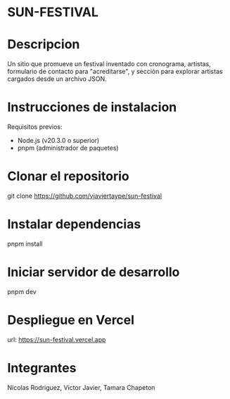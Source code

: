 # SUN-FESTIVAL 

# Descripcion
Un sitio que promueve un festival inventado con cronograma,  artistas, formulario de contacto para "acreditarse", y sección para explorar artistas cargados desde un archivo JSON.

# Instrucciones de instalacion

Requisitos previos:
- Node.js (v20.3.0 o superior)
- pnpm (administrador de paquetes)

# Clonar el repositorio
git clone https://github.com/vjaviertaype/sun-festival

# Instalar dependencias
pnpm install

# Iniciar servidor de desarrollo
pnpm dev

# Despliegue en Vercel
url: https://sun-festival.vercel.app

# Integrantes
Nicolas Rodriguez, Victor Javier, Tamara Chapeton
